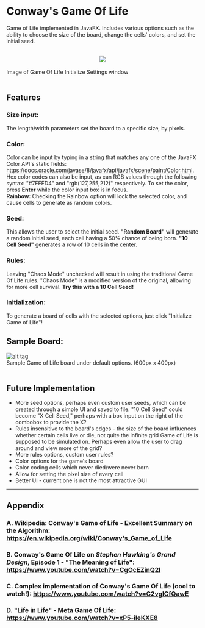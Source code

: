 # Conway's Game Of Life
Game of Life implemented in JavaFX. Includes various options such as the ability to choose the size of the board, change the cells' colors, and set the initial seed.

<br>
<div align="center"><img src="http://i.imgur.com/ULnjTyJ.png"/></div><br>
Image of Game Of Life Initialize Settings window
<br>
<br>

## Features

### Size input: 
The length/width parameters set the board to a specific size, by pixels.

### Color:
Color can be input by typing in a string that matches any one of the JavaFX Color API's static fields: https://docs.oracle.com/javase/8/javafx/api/javafx/scene/paint/Color.html. Hex color codes can also be input, as can RGB values through the following syntax: "#7FFFD4" and "rgb(127,255,212)" respectively. 
To set the color, press <b>Enter</b> while the color input box is in focus.
<br><b>Rainbow:</b> Checking the Rainbow option will lock the selected color, and cause cells to generate as random colors.

### Seed:
This allows the user to select the initial seed. <b>"Random Board"</b> will generate a random initial seed, each cell having a 50% chance of being born. <b>"10 Cell Seed"</b> generates a row of 10 cells in the center.

### Rules:
Leaving "Chaos Mode" unchecked will result in using the traditional Game Of Life rules. "Chaos Mode" is a modified version of the original, allowing for more cell survival. <b>Try this with a 10 Cell Seed!</b>

### Initialization: 
To generate a board of cells with the selected options, just click "Initialize Game of Life"!
<br>

## Sample Board: 
![alt tag](http://i.imgur.com/xW0ZF5J.png)<br>
Sample Game of Life board under default options. (600px x 400px)
<br>
<br>
## Future Implementation
* More seed options, perhaps even custom user seeds, which can be created through a simple UI and saved to file. "10 Cell Seed" could become "X Cell Seed," perhaps with a box input on the right of the combobox to provide the X?
* Rules insensitive to the board's edges - the size of the board influences whether certain cells live or die, not quite the infinite grid Game of Life is supposed to be simulated on. Perhaps even allow the user to drag around and view more of the grid?
* More rules options, custom user rules?
* Color options for the game's board
* Color coding cells which never died/were never born
* Allow for setting the pixel size of every cell
* Better UI - current one is not the most attractive GUI

-----------------------------------------------------------------------------------------

## Appendix

### A. Wikipedia: Conway's Game of Life - Excellent Summary on the Algorithm: https://en.wikipedia.org/wiki/Conway's_Game_of_Life

### B. Conway's Game Of Life on <i>Stephen Hawking's Grand Design</i>, Episode 1 - "The Meaning of Life": https://www.youtube.com/watch?v=CgOcEZinQ2I

### C. Complex implementation of Conway's Game Of Life (cool to watch!): https://www.youtube.com/watch?v=C2vgICfQawE

### D. "Life in Life" - Meta Game Of Life: https://www.youtube.com/watch?v=xP5-iIeKXE8

